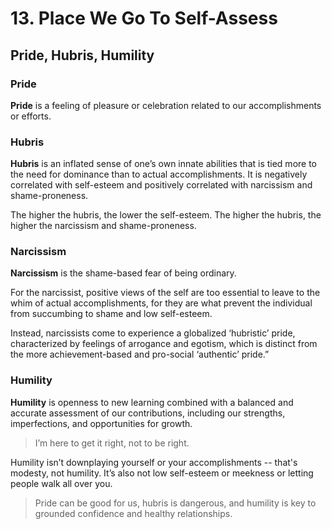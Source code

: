 # 13. Place We Go To Self-Assess

## Pride, Hubris, Humility

### Pride

**Pride** is a feeling of pleasure or celebration related to our accomplishments or efforts.

### Hubris

**Hubris** is an inflated sense of one’s own innate abilities that is tied more to the need for dominance than to actual accomplishments. It is negatively correlated with self-esteem and positively correlated with narcissism and shame-proneness.

The higher the hubris, the lower the self-esteem.
The higher the hubris, the higher the narcissism and shame-proneness.

### Narcissism

**Narcissism** is the shame-based fear of being ordinary.

For the narcissist, positive views of the self are too essential to leave to the whim of actual accomplishments, for they are what prevent the individual from succumbing to shame and low self-esteem.

Instead, narcissists come to experience a globalized ‘hubristic’ pride, characterized by feelings of arrogance and egotism, which is distinct from the more achievement-based and pro-social ‘authentic’ pride.”

### Humility

**Humility** is openness to new learning combined with a balanced and accurate assessment of our contributions, including our strengths, imperfections, and opportunities for growth.

> I’m here to get it right, not to be right.

Humility isn’t downplaying yourself or your accomplishments -- that's modesty, not humility. It’s also not low self-esteem or meekness or letting people walk all over you.

> Pride can be good for us, hubris is dangerous, and humility is key to grounded confidence and healthy relationships.
